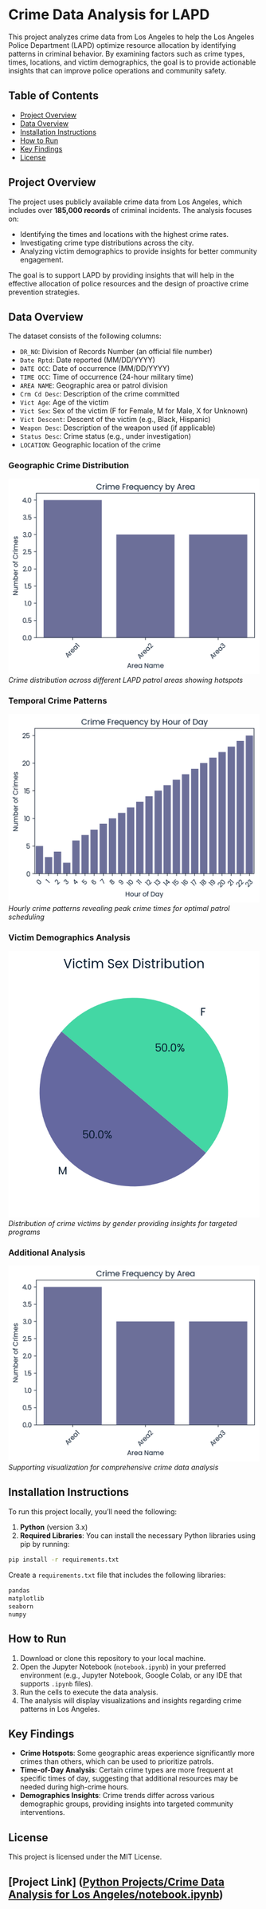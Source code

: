 
# Crime Data Analysis for LAPD

This project analyzes crime data from Los Angeles to help the Los Angeles Police Department (LAPD) optimize resource allocation by identifying patterns in criminal behavior. By examining factors such as crime types, times, locations, and victim demographics, the goal is to provide actionable insights that can improve police operations and community safety.

## Table of Contents
- [Project Overview](#project-overview)
- [Data Overview](#data-overview)
- [Installation Instructions](#installation-instructions)
- [How to Run](#how-to-run)
- [Key Findings](#key-findings)
- [License](#license)

## Project Overview

The project uses publicly available crime data from Los Angeles, which includes over **185,000 records** of criminal incidents. The analysis focuses on:
- Identifying the times and locations with the highest crime rates.
- Investigating crime type distributions across the city.
- Analyzing victim demographics to provide insights for better community engagement.

The goal is to support LAPD by providing insights that will help in the effective allocation of police resources and the design of proactive crime prevention strategies.

## Data Overview

The dataset consists of the following columns:
- `DR_NO`: Division of Records Number (an official file number)
- `Date Rptd`: Date reported (MM/DD/YYYY)
- `DATE OCC`: Date of occurrence (MM/DD/YYYY)
- `TIME OCC`: Time of occurrence (24-hour military time)
- `AREA NAME`: Geographic area or patrol division
- `Crm Cd Desc`: Description of the crime committed
- `Vict Age`: Age of the victim
- `Vict Sex`: Sex of the victim (F for Female, M for Male, X for Unknown)
- `Vict Descent`: Descent of the victim (e.g., Black, Hispanic)
- `Weapon Desc`: Description of the weapon used (if applicable)
- `Status Desc`: Crime status (e.g., under investigation)
- `LOCATION`: Geographic location of the crime
### Geographic Crime Distribution
![Crime Frequency By Area](Crime%20Frequency%20By%20Area.png)
*Crime distribution across different LAPD patrol areas showing hotspots*

### Temporal Crime Patterns  
![Crime Frequency by Hour Of Day](Crime%20Frequency%20by%20Hour%20Of%20Day.png)
*Hourly crime patterns revealing peak crime times for optimal patrol scheduling*

### Victim Demographics Analysis
![Victim Sex Distribution](Victim%20Sex%20Distribution%20piechart.png)
*Distribution of crime victims by gender providing insights for targeted programs*

### Additional Analysis
![Download](download.png)
*Supporting visualization for comprehensive crime data analysis*

## Installation Instructions

To run this project locally, you’ll need the following:
1. **Python** (version 3.x)
2. **Required Libraries**: You can install the necessary Python libraries using pip by running:

```bash
pip install -r requirements.txt
```

Create a `requirements.txt` file that includes the following libraries:
```
pandas
matplotlib
seaborn
numpy
```

## How to Run

1. Download or clone this repository to your local machine.
2. Open the Jupyter Notebook (`notebook.ipynb`) in your preferred environment (e.g., Jupyter Notebook, Google Colab, or any IDE that supports `.ipynb` files).
3. Run the cells to execute the data analysis.
4. The analysis will display visualizations and insights regarding crime patterns in Los Angeles.

## Key Findings

- **Crime Hotspots**: Some geographic areas experience significantly more crimes than others, which can be used to prioritize patrols.
- **Time-of-Day Analysis**: Certain crime types are more frequent at specific times of day, suggesting that additional resources may be needed during high-crime hours.
- **Demographics Insights**: Crime trends differ across various demographic groups, providing insights into targeted community interventions.

## License

This project is licensed under the MIT License.

## [Project Link] ([Python Projects/Crime Data Analysis for Los Angeles/notebook.ipynb](https://github.com/Istiak-Alam/Datacamp-Projects/blob/main/Python%20Projects/Crime%20Data%20Analysis%20for%20Los%20Angeles/notebook.ipynb))
